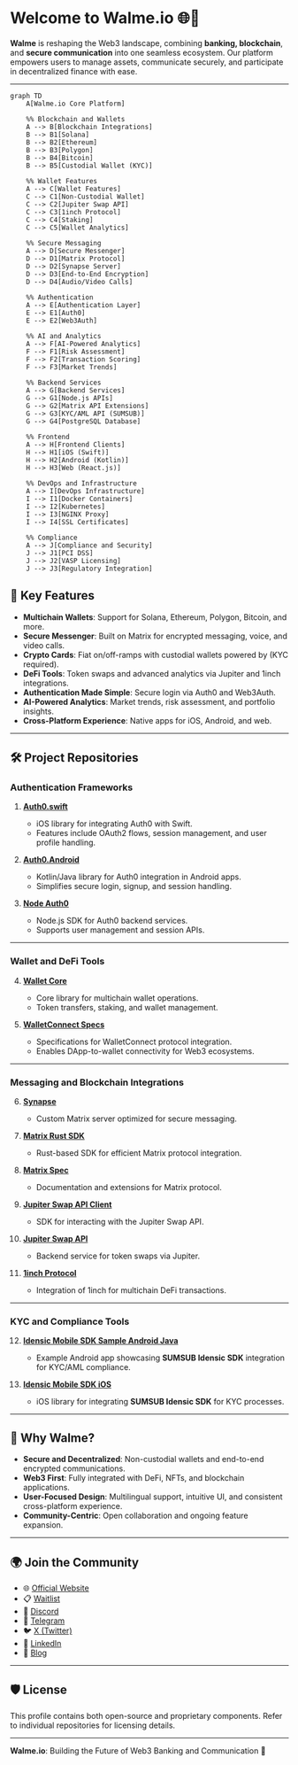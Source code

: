 # Welcome to Walme.io 🌐🚀

**Walme** is reshaping the Web3 landscape, combining **banking, blockchain**, and **secure communication** into one seamless ecosystem. Our platform empowers users to manage assets, communicate securely, and participate in decentralized finance with ease.

---

```mermaid
graph TD
    A[Walme.io Core Platform]

    %% Blockchain and Wallets
    A --> B[Blockchain Integrations]
    B --> B1[Solana]
    B --> B2[Ethereum]
    B --> B3[Polygon]
    B --> B4[Bitcoin]
    B --> B5[Custodial Wallet (KYC)]

    %% Wallet Features
    A --> C[Wallet Features]
    C --> C1[Non-Custodial Wallet]
    C --> C2[Jupiter Swap API]
    C --> C3[1inch Protocol]
    C --> C4[Staking]
    C --> C5[Wallet Analytics]

    %% Secure Messaging
    A --> D[Secure Messenger]
    D --> D1[Matrix Protocol]
    D --> D2[Synapse Server]
    D --> D3[End-to-End Encryption]
    D --> D4[Audio/Video Calls]

    %% Authentication
    A --> E[Authentication Layer]
    E --> E1[Auth0]
    E --> E2[Web3Auth]

    %% AI and Analytics
    A --> F[AI-Powered Analytics]
    F --> F1[Risk Assessment]
    F --> F2[Transaction Scoring]
    F --> F3[Market Trends]

    %% Backend Services
    A --> G[Backend Services]
    G --> G1[Node.js APIs]
    G --> G2[Matrix API Extensions]
    G --> G3[KYC/AML API (SUMSUB)]
    G --> G4[PostgreSQL Database]

    %% Frontend
    A --> H[Frontend Clients]
    H --> H1[iOS (Swift)]
    H --> H2[Android (Kotlin)]
    H --> H3[Web (React.js)]

    %% DevOps and Infrastructure
    A --> I[DevOps Infrastructure]
    I --> I1[Docker Containers]
    I --> I2[Kubernetes]
    I --> I3[NGINX Proxy]
    I --> I4[SSL Certificates]

    %% Compliance
    A --> J[Compliance and Security]
    J --> J1[PCI DSS]
    J --> J2[VASP Licensing]
    J --> J3[Regulatory Integration]
```



## 🌟 Key Features

- **Multichain Wallets**: Support for Solana, Ethereum, Polygon, Bitcoin, and more.
- **Secure Messenger**: Built on Matrix for encrypted messaging, voice, and video calls.
- **Crypto Cards**: Fiat on/off-ramps with custodial wallets powered by (KYC required).
- **DeFi Tools**: Token swaps and advanced analytics via Jupiter and 1inch integrations.
- **Authentication Made Simple**: Secure login via Auth0 and Web3Auth.
- **AI-Powered Analytics**: Market trends, risk assessment, and portfolio insights.
- **Cross-Platform Experience**: Native apps for iOS, Android, and web.

---

## 🛠️ Project Repositories

### Authentication Frameworks

1. **[Auth0.swift](https://github.com/walme-io/Auth0.swift)**
   - iOS library for integrating Auth0 with Swift.
   - Features include OAuth2 flows, session management, and user profile handling.

2. **[Auth0.Android](https://github.com/walme-io/Auth0.Android)**
   - Kotlin/Java library for Auth0 integration in Android apps.
   - Simplifies secure login, signup, and session handling.

3. **[Node Auth0](https://github.com/walme-io/node-auth0)**
   - Node.js SDK for Auth0 backend services.
   - Supports user management and session APIs.

---

### Wallet and DeFi Tools

4. **[Wallet Core](https://github.com/walme-io/wallet-core)**
   - Core library for multichain wallet operations.
   - Token transfers, staking, and wallet management.

5. **[WalletConnect Specs](https://github.com/walme-io/walletconnect-specs)**
   - Specifications for WalletConnect protocol integration.
   - Enables DApp-to-wallet connectivity for Web3 ecosystems.

---

### Messaging and Blockchain Integrations

6. **[Synapse](https://github.com/walme-io/synapse)**
   - Custom Matrix server optimized for secure messaging.

7. **[Matrix Rust SDK](https://github.com/walme-io/matrix-rust-sdk)**
   - Rust-based SDK for efficient Matrix protocol integration.

8. **[Matrix Spec](https://github.com/walme-io/matrix-spec)**
   - Documentation and extensions for Matrix protocol.

9. **[Jupiter Swap API Client](https://github.com/walme-io/jupiter-swap-api-client)**
   - SDK for interacting with the Jupiter Swap API.

10. **[Jupiter Swap API](https://github.com/walme-io/jupiter-swap-api)**
    - Backend service for token swaps via Jupiter.

11. **[1inch Protocol](https://github.com/walme-io/1inchProtocol)**
    - Integration of 1inch for multichain DeFi transactions.

---

### KYC and Compliance Tools

12. **[Idensic Mobile SDK Sample Android Java](https://github.com/walme-io/idensic-mobile-sdk-sample-android-java)**
    - Example Android app showcasing **SUMSUB Idensic SDK** integration for KYC/AML compliance.

13. **[Idensic Mobile SDK iOS](https://github.com/walme-io/IdensicMobileSDK-iOS)**
    - iOS library for integrating **SUMSUB Idensic SDK** for KYC processes.

---

## 🚀 Why Walme?

- **Secure and Decentralized**: Non-custodial wallets and end-to-end encrypted communications.
- **Web3 First**: Fully integrated with DeFi, NFTs, and blockchain applications.
- **User-Focused Design**: Multilingual support, intuitive UI, and consistent cross-platform experience.
- **Community-Centric**: Open collaboration and ongoing feature expansion.

---

## 🌍 Join the Community

- 🌐 [Official Website](https://walme.io/)
- 📋 [Waitlist](https://waitlist.walme.io/)
- 💬 [Discord](https://discord.gg/pcAKPbKcP2)
- 📱 [Telegram](https://t.me/walmeapp)
- 🐦 [X (Twitter)](https://x.com/walme_io)
- 🏢 [LinkedIn](https://www.linkedin.com/company/walme-io)
- 📝 [Blog](https://blog.walme.io/)

---

## 🛡️ License

This profile contains both open-source and proprietary components. Refer to individual repositories for licensing details.

---

**Walme.io**: Building the Future of Web3 Banking and Communication 🚀
